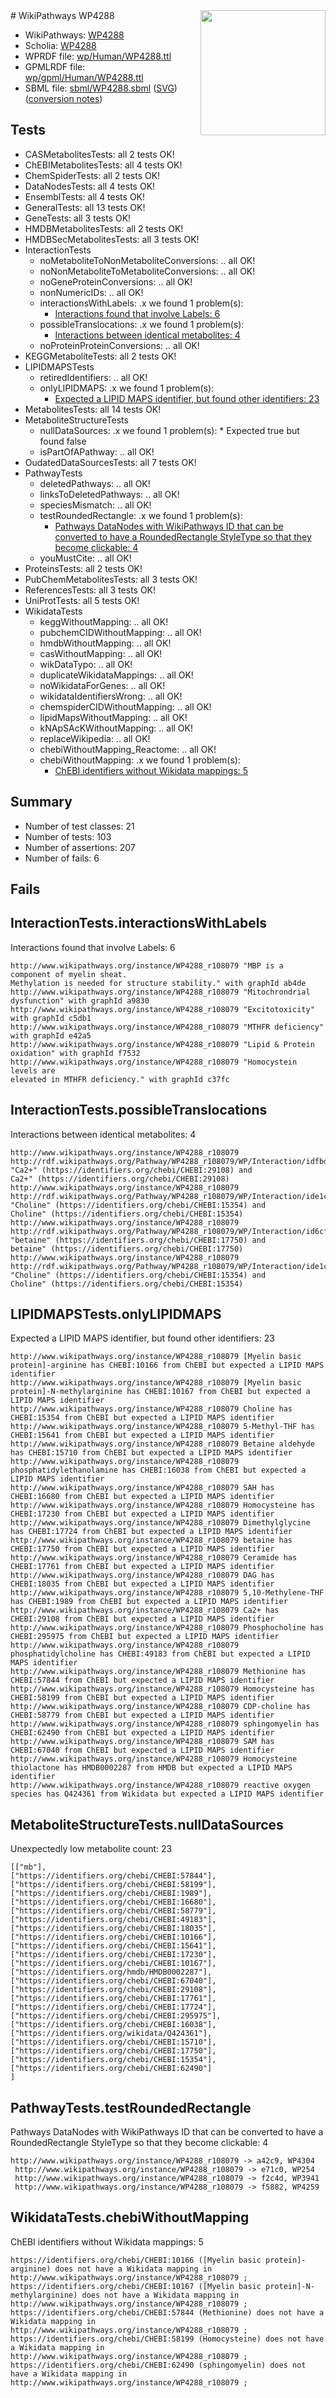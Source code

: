 <img style="float: right; width: 200px" src="../logo.png" />
# WikiPathways WP4288

* WikiPathways: [WP4288](https://identifiers.org/wikipathways:WP4288)
* Scholia: [WP4288](https://scholia.toolforge.org/wikipathways/WP4288)
* WPRDF file: [wp/Human/WP4288.ttl](../wp/Human/WP4288.ttl)
* GPMLRDF file: [wp/gpml/Human/WP4288.ttl](../wp/gpml/Human/WP4288.ttl)
* SBML file: [sbml/WP4288.sbml](../sbml/WP4288.sbml) ([SVG](../sbml/WP4288.svg)) ([conversion notes](../sbml/WP4288.txt))

## Tests
* CASMetabolitesTests: all 2 tests OK!
* ChEBIMetabolitesTests: all 4 tests OK!
* ChemSpiderTests: all 2 tests OK!
* DataNodesTests: all 4 tests OK!
* EnsemblTests: all 4 tests OK!
* GeneralTests: all 13 tests OK!
* GeneTests: all 3 tests OK!
* HMDBMetabolitesTests: all 2 tests OK!
* HMDBSecMetabolitesTests: all 3 tests OK!
* InteractionTests
    * noMetaboliteToNonMetaboliteConversions: .. all OK!
    * noNonMetaboliteToMetaboliteConversions: .. all OK!
    * noGeneProteinConversions: .. all OK!
    * nonNumericIDs: .. all OK!
    * interactionsWithLabels: .x we found 1 problem(s):
        * [Interactions found that involve Labels: 6](#630d267d)
    * possibleTranslocations: .x we found 1 problem(s):
        * [Interactions between identical metabolites: 4](#d59038c7)
    * noProteinProteinConversions: .. all OK!
* KEGGMetaboliteTests: all 2 tests OK!
* LIPIDMAPSTests
    * retiredIdentifiers: .. all OK!
    * onlyLIPIDMAPS: .x we found 1 problem(s):
        * [Expected a LIPID MAPS identifier, but found other identifiers: 23](#d0bfb69a)
* MetabolitesTests: all 14 tests OK!
* MetaboliteStructureTests
    * nullDataSources: .x we found 1 problem(s):
            * Expected true but found false
    * isPartOfAPathway: .. all OK!
* OudatedDataSourcesTests: all 7 tests OK!
* PathwayTests
    * deletedPathways: .. all OK!
    * linksToDeletedPathways: .. all OK!
    * speciesMismatch: .. all OK!
    * testRoundedRectangle: .x we found 1 problem(s):
        * [Pathways DataNodes with WikiPathways ID that can be converted to have a RoundedRectangle StyleType so that they become clickable: 4](#9fbad3ce)
    * youMustCite: .. all OK!
* ProteinsTests: all 2 tests OK!
* PubChemMetabolitesTests: all 3 tests OK!
* ReferencesTests: all 3 tests OK!
* UniProtTests: all 5 tests OK!
* WikidataTests
    * keggWithoutMapping: .. all OK!
    * pubchemCIDWithoutMapping: .. all OK!
    * hmdbWithoutMapping: .. all OK!
    * casWithoutMapping: .. all OK!
    * wikDataTypo: .. all OK!
    * duplicateWikidataMappings: .. all OK!
    * noWikidataForGenes: .. all OK!
    * wikidataIdentifiersWrong: .. all OK!
    * chemspiderCIDWithoutMapping: .. all OK!
    * lipidMapsWithoutMapping: .. all OK!
    * kNApSAcKWithoutMapping: .. all OK!
    * replaceWikipedia: .. all OK!
    * chebiWithoutMapping_Reactome: .. all OK!
    * chebiWithoutMapping: .x we found 1 problem(s):
        * [ChEBI identifiers without Wikidata mappings: 5](#a8d554d1)


## Summary

* Number of test classes: 21
* Number of tests: 103
* Number of assertions: 207
* Number of fails: 6

## Fails

<a name="630d267d" />

## InteractionTests.interactionsWithLabels

Interactions found that involve Labels: 6
```
http://www.wikipathways.org/instance/WP4288_r108079 "MBP is a component of myelin sheat.  
Methylation is needed for structure stability." with graphId ab4de
http://www.wikipathways.org/instance/WP4288_r108079 "Mitochrondrial dysfunction" with graphId a9830
http://www.wikipathways.org/instance/WP4288_r108079 "Excitotoxicity" with graphId c5db1
http://www.wikipathways.org/instance/WP4288_r108079 "MTHFR deficiency" with graphId e42a5
http://www.wikipathways.org/instance/WP4288_r108079 "Lipid & Protein 
oxidation" with graphId f7532
http://www.wikipathways.org/instance/WP4288_r108079 "Homocystein levels are
elevated in MTHFR deficiency." with graphId c37fc
```

<a name="d59038c7" />

## InteractionTests.possibleTranslocations

Interactions between identical metabolites: 4
```
http://www.wikipathways.org/instance/WP4288_r108079 http://rdf.wikipathways.org/Pathway/WP4288_r108079/WP/Interaction/idfbda4f25 "Ca2+" (https://identifiers.org/chebi/CHEBI:29108) and 
Ca2+" (https://identifiers.org/chebi/CHEBI:29108)
http://www.wikipathways.org/instance/WP4288_r108079 http://rdf.wikipathways.org/Pathway/WP4288_r108079/WP/Interaction/ide1cfc111_2 "Choline" (https://identifiers.org/chebi/CHEBI:15354) and 
Choline" (https://identifiers.org/chebi/CHEBI:15354)
http://www.wikipathways.org/instance/WP4288_r108079 http://rdf.wikipathways.org/Pathway/WP4288_r108079/WP/Interaction/id6cf3e700 "betaine" (https://identifiers.org/chebi/CHEBI:17750) and 
betaine" (https://identifiers.org/chebi/CHEBI:17750)
http://www.wikipathways.org/instance/WP4288_r108079 http://rdf.wikipathways.org/Pathway/WP4288_r108079/WP/Interaction/ide1cfc111_1 "Choline" (https://identifiers.org/chebi/CHEBI:15354) and 
Choline" (https://identifiers.org/chebi/CHEBI:15354)
```

<a name="d0bfb69a" />

## LIPIDMAPSTests.onlyLIPIDMAPS

Expected a LIPID MAPS identifier, but found other identifiers: 23
```
http://www.wikipathways.org/instance/WP4288_r108079 [Myelin basic protein]-arginine has CHEBI:10166 from ChEBI but expected a LIPID MAPS identifier
http://www.wikipathways.org/instance/WP4288_r108079 [Myelin basic protein]-N-methylarginine has CHEBI:10167 from ChEBI but expected a LIPID MAPS identifier
http://www.wikipathways.org/instance/WP4288_r108079 Choline has CHEBI:15354 from ChEBI but expected a LIPID MAPS identifier
http://www.wikipathways.org/instance/WP4288_r108079 5-Methyl-THF has CHEBI:15641 from ChEBI but expected a LIPID MAPS identifier
http://www.wikipathways.org/instance/WP4288_r108079 Betaine aldehyde has CHEBI:15710 from ChEBI but expected a LIPID MAPS identifier
http://www.wikipathways.org/instance/WP4288_r108079 phosphatidylethanolamine has CHEBI:16038 from ChEBI but expected a LIPID MAPS identifier
http://www.wikipathways.org/instance/WP4288_r108079 SAH has CHEBI:16680 from ChEBI but expected a LIPID MAPS identifier
http://www.wikipathways.org/instance/WP4288_r108079 Homocysteine has CHEBI:17230 from ChEBI but expected a LIPID MAPS identifier
http://www.wikipathways.org/instance/WP4288_r108079 Dimethylglycine has CHEBI:17724 from ChEBI but expected a LIPID MAPS identifier
http://www.wikipathways.org/instance/WP4288_r108079 betaine has CHEBI:17750 from ChEBI but expected a LIPID MAPS identifier
http://www.wikipathways.org/instance/WP4288_r108079 Ceramide has CHEBI:17761 from ChEBI but expected a LIPID MAPS identifier
http://www.wikipathways.org/instance/WP4288_r108079 DAG has CHEBI:18035 from ChEBI but expected a LIPID MAPS identifier
http://www.wikipathways.org/instance/WP4288_r108079 5,10-Methylene-THF has CHEBI:1989 from ChEBI but expected a LIPID MAPS identifier
http://www.wikipathways.org/instance/WP4288_r108079 Ca2+ has CHEBI:29108 from ChEBI but expected a LIPID MAPS identifier
http://www.wikipathways.org/instance/WP4288_r108079 Phosphocholine has CHEBI:295975 from ChEBI but expected a LIPID MAPS identifier
http://www.wikipathways.org/instance/WP4288_r108079 phosphatidylcholine has CHEBI:49183 from ChEBI but expected a LIPID MAPS identifier
http://www.wikipathways.org/instance/WP4288_r108079 Methionine has CHEBI:57844 from ChEBI but expected a LIPID MAPS identifier
http://www.wikipathways.org/instance/WP4288_r108079 Homocysteine has CHEBI:58199 from ChEBI but expected a LIPID MAPS identifier
http://www.wikipathways.org/instance/WP4288_r108079 CDP-choline has CHEBI:58779 from ChEBI but expected a LIPID MAPS identifier
http://www.wikipathways.org/instance/WP4288_r108079 sphingomyelin has CHEBI:62490 from ChEBI but expected a LIPID MAPS identifier
http://www.wikipathways.org/instance/WP4288_r108079 SAM has CHEBI:67040 from ChEBI but expected a LIPID MAPS identifier
http://www.wikipathways.org/instance/WP4288_r108079 Homocysteine thiolactone has HMDB0002287 from HMDB but expected a LIPID MAPS identifier
http://www.wikipathways.org/instance/WP4288_r108079 reactive oxygen species has Q424361 from Wikidata but expected a LIPID MAPS identifier
```

<a name="919041ab" />

## MetaboliteStructureTests.nullDataSources

Unexpectedly low metabolite count: 23
```
[["mb"],
["https://identifiers.org/chebi/CHEBI:57844"],
["https://identifiers.org/chebi/CHEBI:58199"],
["https://identifiers.org/chebi/CHEBI:1989"],
["https://identifiers.org/chebi/CHEBI:16680"],
["https://identifiers.org/chebi/CHEBI:58779"],
["https://identifiers.org/chebi/CHEBI:49183"],
["https://identifiers.org/chebi/CHEBI:18035"],
["https://identifiers.org/chebi/CHEBI:10166"],
["https://identifiers.org/chebi/CHEBI:15641"],
["https://identifiers.org/chebi/CHEBI:17230"],
["https://identifiers.org/chebi/CHEBI:10167"],
["https://identifiers.org/hmdb/HMDB0002287"],
["https://identifiers.org/chebi/CHEBI:67040"],
["https://identifiers.org/chebi/CHEBI:29108"],
["https://identifiers.org/chebi/CHEBI:17761"],
["https://identifiers.org/chebi/CHEBI:17724"],
["https://identifiers.org/chebi/CHEBI:295975"],
["https://identifiers.org/chebi/CHEBI:16038"],
["https://identifiers.org/wikidata/Q424361"],
["https://identifiers.org/chebi/CHEBI:15710"],
["https://identifiers.org/chebi/CHEBI:17750"],
["https://identifiers.org/chebi/CHEBI:15354"],
["https://identifiers.org/chebi/CHEBI:62490"]
]
```

<a name="9fbad3ce" />

## PathwayTests.testRoundedRectangle

Pathways DataNodes with WikiPathways ID that can be converted to have a RoundedRectangle StyleType so that they become clickable: 4
```
http://www.wikipathways.org/instance/WP4288_r108079 -> a42c9, WP4304
 http://www.wikipathways.org/instance/WP4288_r108079 -> e71c0, WP254
 http://www.wikipathways.org/instance/WP4288_r108079 -> f2c4d, WP3941
 http://www.wikipathways.org/instance/WP4288_r108079 -> f5882, WP4259
 ```

<a name="a8d554d1" />

## WikidataTests.chebiWithoutMapping

ChEBI identifiers without Wikidata mappings: 5
```
https://identifiers.org/chebi/CHEBI:10166 ([Myelin basic protein]-arginine) does not have a Wikidata mapping in http://www.wikipathways.org/instance/WP4288_r108079 ; 
https://identifiers.org/chebi/CHEBI:10167 ([Myelin basic protein]-N-methylarginine) does not have a Wikidata mapping in http://www.wikipathways.org/instance/WP4288_r108079 ; 
https://identifiers.org/chebi/CHEBI:57844 (Methionine) does not have a Wikidata mapping in http://www.wikipathways.org/instance/WP4288_r108079 ; 
https://identifiers.org/chebi/CHEBI:58199 (Homocysteine) does not have a Wikidata mapping in http://www.wikipathways.org/instance/WP4288_r108079 ; 
https://identifiers.org/chebi/CHEBI:62490 (sphingomyelin) does not have a Wikidata mapping in http://www.wikipathways.org/instance/WP4288_r108079 ; 
```

